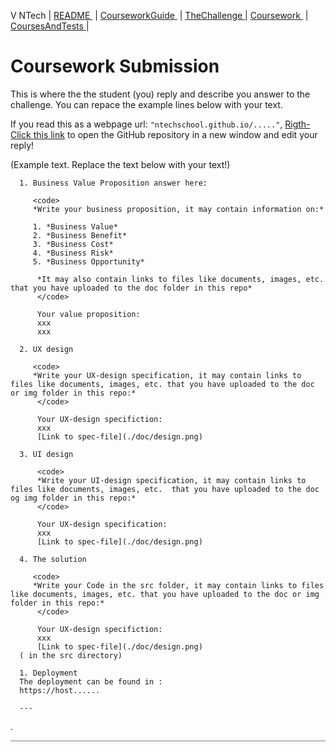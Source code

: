 V NTech | [README ](README.md) | [CourseworkGuide ](CourseworkGuide.md) | [TheChallenge ](TheChallenge.md) | [Coursework ](Coursework.md)  | [CoursesAndTests ](CoursesAndTests.md) |

# Coursework Submission

This is where the the student (you) reply and describe you answer to the challenge.
You can repace the example lines below with your text.

If you read this as a webpage url: ```"ntechschool.github.io/....."```, 
[Rigth-Click this link](https://github.com/NtechSchool/cw-template/edit/main/CourseworkSubmission.md) to open the GitHub repository in a new window and edit your reply!  

(Example text. Replace the text below with your text!)

      1. Business Value Proposition answer here:

         <code>
         *Write your business proposition, it may contain information on:*

         1. *Business Value*
         2. *Business Benefit*
         3. *Business Cost*
         4. *Business Risk*
         5. *Business Opportunity*

          *It may also contain links to files like documents, images, etc. that you have uploaded to the doc folder in this repo*
          </code>

          Your value proposition:  
          xxx  
          xxx

      2. UX design

         <code>
         *Write your UX-design specification, it may contain links to files like documents, images, etc. that you have uploaded to the doc or img folder in this repo:*
          </code>

          Your UX-design specifiction:
          xxx  
          [Link to spec-file](./doc/design.png)

      3. UI design

          <code>
          *Write your UI-design specification, it may contain links to files like documents, images, etc.  that you have uploaded to the doc og img folder in this repo:*
          </code>

          Your UX-design specification:
          xxx  
          [Link to spec-file](./doc/design.png)

      4. The solution

         <code>
         *Write your Code in the src folder, it may contain links to files like documents, images, etc. that you have uploaded to the doc or img folder in this repo:*
          </code>

          Your UX-design specifiction:
          xxx  
          [Link to spec-file](./doc/design.png)
      ( in the src directory)

      1. Deployment
      The deployment can be found in :
      https://host......

      ---

.

<hr style="background: gray" /> 

